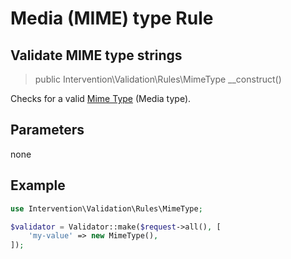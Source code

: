 # Media (MIME) type Rule
## Validate MIME type strings

> public Intervention\Validation\Rules\MimeType __construct()

Checks for a valid [Mime Type](https://en.wikipedia.org/wiki/Media_type) (Media type).

## Parameters

none

## Example

```php
use Intervention\Validation\Rules\MimeType;

$validator = Validator::make($request->all(), [
    'my-value' => new MimeType(),
]);
```


